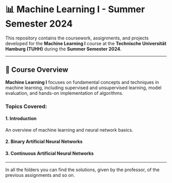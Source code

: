 
# 📊 Machine Learning I - Summer Semester 2024

This repository contains the coursework, assignments, and projects developed for the **Machine Learning I** course at the **Technische Universität Hamburg (TUHH)** during the **Summer Semester 2024**.

---

## 📝 Course Overview

**Machine Learning I** focuses on fundamental concepts and techniques in machine learning, including supervised and unsupervised learning, model evaluation, and hands-on implementation of algorithms.

### Topics Covered:
#### 1. Introduction  
An overview of machine learning and neural network basics.
#### 2. Binary Artificial Neural Networks  
#### 3. Continuous Artificial Neural Networks  

---
In all the folders you can find the solutions, given by the professor, of the previous assignments and so on.

